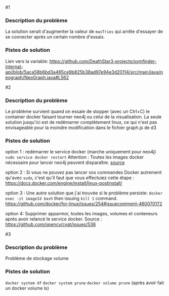 #1
### Description du problème
La solution serait d'augmenter la valeur de `maxTries` qui arrête d'essayer de se connecter après un certain nombre d'essais. 

### Pistes de solution
Lien vers la variable: 
https://github.com/DeathStar3-projects/symfinder-internal-api/blob/5aca58b6bd3a465ce9b825b38ad97e94e3d20114/src/main/java/neograph/NeoGraph.java#L562

#2
### Description du problème
Le problème survient quand on essaie de stopper (avec un Ctrl+C) le container docker faisant tourner neo4j ou celui de la visualisation.
La seule solution jusqu'ici est de redémarrer complètement linux, ce qui n'est pas envisageable pour la moindre modification dans le fichier graph.js de d3

### Pistes de solution
option 1 : redémarrer le service docker (marche uniquement pour neo4j)
```sudo service docker restart```
Attention : Toutes les images docker nécessaire pour lancer neo4j peuvent disparaître.
[source](https://forums.docker.com/t/can-not-stop-docker-container-permission-denied-error/41142/2)

option 2 : Si vous ne pouvez pas lancer vos commandes Docker autrement qu'avec `sudo`, c'est qu'il faut que vous effectuiez cette étape : https://docs.docker.com/engine/install/linux-postinstall/

option 3 : Une autre solution que j'ai trouvée si le problème persiste:
`docker exec -it imageId bash` then issuing `kill 1` command.
https://github.com/docker/for-linux/issues/254#issuecomment-460070172

option 4:
Supprimer apparmor, toutes les images, volumes et conteneurs après avoir relancé le service docker.
Source : https://github.com/opencv/cvat/issues/536

#3
### Description du problème
Problème de stockage volume

### Pistes de solution
`docker system df`
`docker system prune`
`docker volume prune` (après avoir fait un docker volume ls) 
